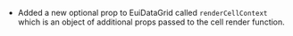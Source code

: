 - Added a new optional prop to EuiDataGrid called `renderCellContext` which is an object of additional props passed to the cell render function.

